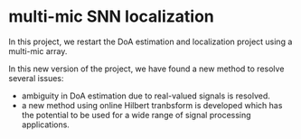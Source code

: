 # multi-mic SNN localization

In this project, we restart the DoA estimation and localization project using a multi-mic array.

In this new version of the project, we have found a new method to resolve several issues:
- ambiguity in DoA estimation due to real-valued signals is resolved.
- a new method using online Hilbert tranbsform is developed which has the potential to be used for a wide range of signal processing applications.


